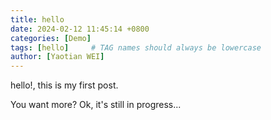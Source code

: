 ```yaml
---
title: hello
date: 2024-02-12 11:45:14 +0800
categories: [Demo]
tags: [hello]     # TAG names should always be lowercase
author: [Yaotian WEI]
---
```


hello!, this is my first post.

You want more? Ok, it's still in progress...